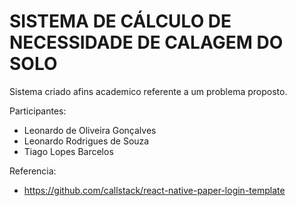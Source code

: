 # SISTEMA DE CÁLCULO DE NECESSIDADE DE CALAGEM DO SOLO

Sistema criado afins academico referente a um problema proposto.

Participantes:

- Leonardo de Oliveira Gonçalves
- Leonardo Rodrigues de Souza 
- Tiago Lopes Barcelos

Referencia:
- https://github.com/callstack/react-native-paper-login-template

